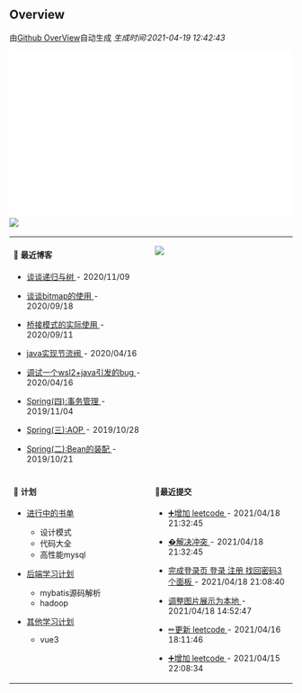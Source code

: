 
## Overview

由[Github OverView](https://github.com/0xcaffebabe/0xcaffebabe)自动生成 _生成时间:2021-04-19 12:42:43_

![](https://raw.githubusercontent.com/0xcaffebabe/github-stats/master/generated/overview.svg)![](https://github-readme-stats.vercel.app/api/top-langs/?username=0xcaffebabe&layout=compact&langs_count=8)

<table>

<tr>
<td valign="top" width="50%">

#### 📖 最近博客


* <a href="https://ismy.wang/%E7%AE%97%E6%B3%95/2020/11/09/%E8%B0%88%E8%B0%88%E9%80%92%E5%BD%92%E4%B8%8E%E6%A0%91.html" target="_blank"> 谈谈递归与树 </a> - 2020/11/09 

    
* <a href="https://ismy.wang/%E7%AE%97%E6%B3%95/2020/09/18/%E8%B0%88%E8%B0%88bitmap%E7%9A%84%E4%BD%BF%E7%94%A8.html" target="_blank"> 谈谈bitmap的使用 </a> - 2020/09/18 

    
* <a href="https://ismy.wang/%E8%AE%BE%E8%AE%A1%E6%A8%A1%E5%BC%8F/2020/09/11/%E6%A1%A5%E6%8E%A5%E6%A8%A1%E5%BC%8F%E7%9A%84%E5%AE%9E%E9%99%85%E4%BD%BF%E7%94%A8.html" target="_blank"> 桥接模式的实际使用 </a> - 2020/09/11 

    
* <a href="https://ismy.wang/java/2020/04/16/JAVA%E5%AE%9E%E7%8E%B0%E8%8A%82%E6%B5%81%E9%98%80.html" target="_blank"> java实现节流阀 </a> - 2020/04/16 

    
* <a href="https://ismy.wang/%E6%97%A5%E5%B8%B8/2020/04/16/%E8%B0%83%E8%AF%95%E4%B8%80%E4%B8%AAwsl2+java%E5%BC%95%E5%8F%91%E7%9A%84bug.html" target="_blank"> 调试一个wsl2+java引发的bug </a> - 2020/04/16 

    
* <a href="https://ismy.wang/spring/2019/11/04/Spring-%E5%9B%9B-%E4%BA%8B%E5%8A%A1%E7%AE%A1%E7%90%86.html" target="_blank"> Spring(四):事务管理 </a> - 2019/11/04 

    
* <a href="https://ismy.wang/spring/2019/10/28/Spring(%E4%B8%89)-AOP.html" target="_blank"> Spring(三):AOP </a> - 2019/10/28 

    
* <a href="https://ismy.wang/spring/2019/10/21/Spring(%E4%BA%8C)-Bean%E7%9A%84%E8%A3%85%E9%85%8D.html" target="_blank"> Spring(二):Bean的装配 </a> - 2019/10/21 

        

</td>

<td valign="top" width="50%">

![](https://github-readme-stats.vercel.app/api/wakatime?username=0xcaffebabe)

</td>

</tr>

<tr>

<td valign="top" width="50%">

#### 📝 计划

- [进行中的书单](https://github.com/users/0xcaffebabe/projects/4)
  - 设计模式
  - 代码大全
  - 高性能mysql


- [后端学习计划](https://github.com/users/0xcaffebabe/projects/1)
  - mybatis源码解析
  - hadoop


- [其他学习计划](https://github.com/users/0xcaffebabe/projects/3)
  - vue3


<td>

#### 🌴最近提交


  * <a href="https://github.com/0xcaffebabe/note/commit/97e9065e92b2d3c119655e62d635e13de37bd262" target="_blank"> ➕增加 leetcode </a> - 2021/04/18 21:32:45 

    
  * <a href="https://github.com/0xcaffebabe/note/commit/02aad1359e0fcd0b749419a5fe6329aeb4d94105" target="_blank"> �解决冲突 </a> - 2021/04/18 21:32:45 

    
  * <a href="https://github.com/0xcaffebabe/zbq-web/commit/78e68e3f1cdf44cf2bd82793e3064b661ef41cad" target="_blank"> 完成登录页 登录 注册 找回密码3个面板 </a> - 2021/04/18 21:08:40 

    
  * <a href="https://github.com/0xcaffebabe/blb-consumer-frontend/commit/2823baff279d64ff6064753557522d41182008eb" target="_blank"> 调整图片展示为本地 </a> - 2021/04/18 14:52:47 

    
  * <a href="https://github.com/0xcaffebabe/note/commit/eacbfbf07c19218975a5846a34b45956d709427f" target="_blank"> ✏更新 leetcode </a> - 2021/04/16 18:11:46 

    
  * <a href="https://github.com/0xcaffebabe/note/commit/49bdeb677740d9562fde04a433b645a6f1682cde" target="_blank"> ➕增加 leetcode </a> - 2021/04/15 22:08:34 

    

</td>

</tr>

</table>
